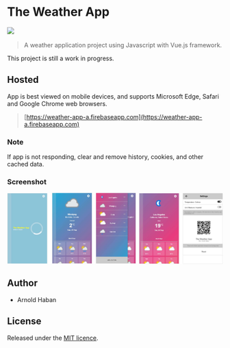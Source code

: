 # The Weather App
![](https://img.shields.io/badge/version-1.1.0-red.svg)

>A weather application project using Javascript with Vue.js framework.


This project is still a work in progress.

## Hosted

App is best viewed on mobile devices, and supports Microsoft Edge, Safari and Google Chrome web browsers.
>[https://weather-app-a.firebaseapp.com](https://weather-app-a.firebaseapp.com)

### Note

If app is not responding, clear and remove history, cookies, and other cached data. 

### Screenshot

![](https://github.com/hsbyte/weather-app-pwa-vue/blob/master/.md/screenshot.jpg)

## Author

- Arnold Haban

## License

Released under the [MIT licence](http://opensource.org/licenses/MIT).
